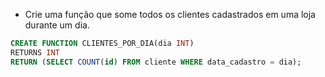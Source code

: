 - Crie uma função que some todos os clientes cadastrados em uma loja durante um dia.


```sql
CREATE FUNCTION CLIENTES_POR_DIA(dia INT)
RETURNS INT
RETURN (SELECT COUNT(id) FROM cliente WHERE data_cadastro = dia);
```